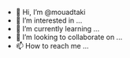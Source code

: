 - 👋 Hi, I’m @mouadtaki
- 👀 I’m interested in ...
- 🌱 I’m currently learning ...
- 💞️ I’m looking to collaborate on ...
- 📫 How to reach me ...

<!---
mouadtaki/mouadtaki is a ✨ special ✨ repository because its `README.md` (this file) appears on your GitHub profile.
You can click the Preview link to take a look at your changes.
--->
